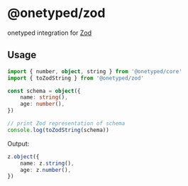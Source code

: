 # @onetyped/zod

onetyped integration for [Zod](https://github.com/colinhacks/zod)

## Usage

```ts
import { number, object, string } from '@onetyped/core'
import { toZodString } from '@onetyped/zod'

const schema = object({
	name: string(),
	age: number(),
})

// print Zod representation of schema
console.log(toZodString(schema))
```

Output:

```ts
z.object({
	name: z.string(),
	age: z.number(),
})
```
